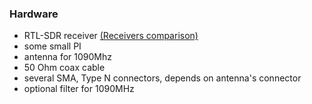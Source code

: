 ### Hardware

- RTL-SDR receiver [(Receivers comparison)](http://www.radioforeveryone.com/p/group-ads-b-test-19-dongles.html)
- some small PI
- antenna for 1090Mhz
- 50 Ohm coax cable
- several SMA, Type N  connectors, depends on antenna's connector
- optional filter for 1090MHz
